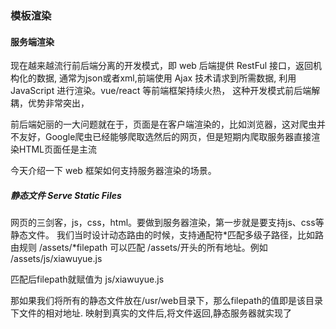 ### 模板渲染

#### 服务端渲染

现在越来越流行前后端分离的开发模式，即 web 后端提供 RestFul 接口，返回机构化的数据, 
通常为json或者xml,前端使用 Ajax 技术请求到所需数据, 利用 JavaScript 进行渲染。vue/react 等前端框架持续火热，
这种开发模式前后端解耦，优势非常突出，

前后端妃丽的一大问题就在于，页面是在客户端渲染的，比如浏览器，这对爬虫并不友好，Google爬虫已经能够爬取选然后的网页，但是短期内爬取服务器直接渲染HTML页面任是主流

今天介绍一下 web 框架如何支持服务器渲染的场景。

##### 静态文件 Serve Static Files

网页的三剑客，js，css，html。要做到服务器渲染，第一步就是要支持js、css等静态文件。
我们当时设计动态路由的时候，支持通配符*匹配多级子路径，比如路由规则 /assets/*filepath
可以匹配 /assets/开头的所有地址。例如 /assets/js/xiawuyue.js

匹配后filepath就赋值为 js/xiawuyue.js

那如果我们将所有的静态文件放在/usr/web目录下，那么filepath的值即是该目录下文件的相对地址.
映射到真实的文件后,将文件返回,静态服务器就实现了


